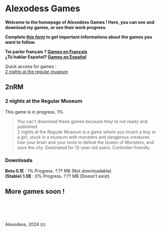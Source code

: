 # Alexodess Games
**Welcome to the homepage of Alexodess Games ! Here, you can see and download my games, or see their work progress.**

**Complete [this form](/sub.html) to get important informations about the games you want to follow.**

**Toi parler français ? [Games en Français](/fr.md)**\
**¿Tú hablar Español? [Games en Español](/es.md)**

Quick access for games :\
[2 nights at the regular museum](#2nrm)

## 2nRM
### 2 nights at the Regular Museum
This game is in progress. 1%.
> You can't download these games because they're not ready and published.\
> 2 nights at the Regular Museum is a game where you incarn a boy or a girl, stuck in a museum with monsters and dangerous creatures. Use your brain and your tools to defeat the Queen of Monsters, and save the city. Destinated for 12-year old users. Controller-friendly.

### Downloads
**Beta 0.1E** : 1% Progress. ?.?? MB (Not downloadable)\
**(Stable) 1.0E** : 0% Progress. ?.?? MB (Doesn't exist)

## More games soon !
\
\
\
\
Alexodess, 2024 (c)
